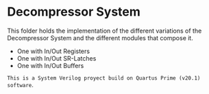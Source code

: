 # Decompressor System

This folder holds the implementation of the different variations of the Decompressor System and the different modules that compose it.

* One with In/Out Registers
* One with In/Out SR-Latches
* One with In/Out Buffers

`This is a System Verilog proyect build on Quartus Prime (v20.1) software`.